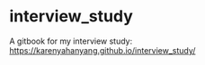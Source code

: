 # interview_study

A gitbook for my interview study: https://karenyahanyang.github.io/interview_study/